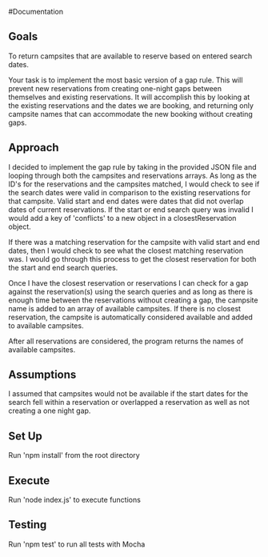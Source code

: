 #Documentation 

## Goals

To return campsites that are available to reserve based on entered search dates.

Your task is to implement the most basic version of a gap rule. This will prevent new reservations from creating one-night gaps between themselves and existing reservations. It will accomplish this by looking at the existing reservations and the dates we are booking, and returning only campsite names that can accommodate the new booking without creating gaps.

## Approach

I decided to implement the gap rule by taking in the provided JSON file and looping through both the campsites and reservations arrays. As long as the ID's for the reservations and the campsites matched, I would check to see if the search dates were valid in comparison to the existing reservations for that campsite. Valid start and end dates were dates that did not overlap dates of current reservations. If the start or end search query was invalid I would add a key of 'conflicts' to a new object in a closestReservation object.

If there was a matching reservation for the campsite with valid start and end dates, then I would check to see what the closest matching reservation was.  I would go through this process to get the closest reservation for both the start and end search queries. 

Once I have the closest reservation or reservations I can check for a gap against the reservation(s) using the search queries and as long as there is enough time between the reservations without creating a gap, the campsite name is added to an array of available campsites. If there is no closest reservation, the campsite is automatically considered available and added to available campsites. 

After all reservations are considered, the program returns the names of available campsites.

## Assumptions

I assumed that campsites would not be available if the start dates for the search fell within a reservation or overlapped a reservation as well as not creating a one night gap.

## Set Up

Run 'npm install' from the root directory

## Execute

Run 'node index.js' to execute functions

## Testing

Run 'npm test' to run all tests with Mocha
